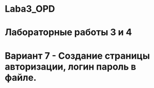 # Laba3_OPD
# Лабораторные работы 3 и 4 
# Вариант 7 - Создание страницы авторизации, логин пароль в файле.
